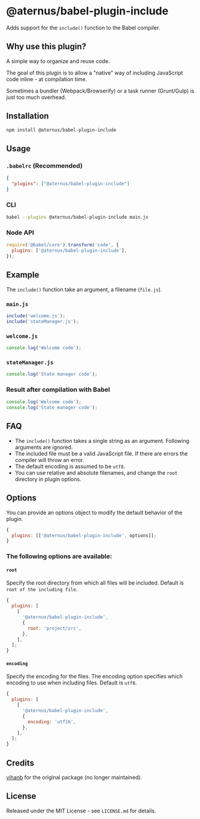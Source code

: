 # @aternus/babel-plugin-include

Adds support for the `include()` function to the Babel compiler.

## Why use this plugin?

A simple way to organize and reuse code.

The goal of this plugin is to allow a "native" way of including JavaScript code
inline - at compilation time.

Sometimes a bundler (Webpack/Browserify) or a task runner (Grunt/Gulp) is just
too much overhead.

## Installation

```bash
npm install @aternus/babel-plugin-include
```

## Usage

### `.babelrc` (Recommended)

```json
{
  "plugins": ["@aternus/babel-plugin-include"]
}
```

### CLI

```bash
babel --plugins @aternus/babel-plugin-include main.js
```

### Node API

```javascript
require('@babel/core').transform('code', {
  plugins: ['@aternus/babel-plugin-include'],
});
```

## Example

The `include()` function take an argument, a filename (`file.js`).

### `main.js`

```javascript
include('welcome.js');
include('stateManager.js');
```

### `welcome.js`

```javascript
console.log('Welcome code');
```

### `stateManager.js`

```javascript
console.log('State manager code');
```

### Result after compilation with Babel

```javascript
console.log('Welcome code');
console.log('State manager code');
```

## FAQ

- The `include()` function takes a single string as an argument. Following
  arguments are ignored.
- The included file must be a valid JavaScript file. If there are errors the
  compiler will throw an error.
- The default encoding is assumed to be `utf8`.
- You can use relative and absolute filenames, and change the `root` directory
  in plugin options.

## Options

You can provide an options object to modify the default behavior of the plugin.

```javascript
{
  plugins: [['@aternus/babel-plugin-include', options]];
}
```

### The following options are available:

#### `root`

Specify the root directory from which all files will be included. Default is
`root of the including file`.

```javascript
{
  plugins: [
    [
      '@aternus/babel-plugin-include',
      {
        root: 'project/src',
      },
    ],
  ];
}
```

#### `encoding`

Specify the encoding for the files. The encoding option specifies which encoding
to use when including files. Default is `utf8`.

```javascript
{
  plugins: [
    [
      '@aternus/babel-plugin-include',
      {
        encoding: 'utf16',
      },
    ],
  ];
}
```

## Credits

[vihanb](https://github.com/vihanb) for the original package (no longer
maintained).

## License

Released under the MIT License - see `LICENSE.md` for details.
